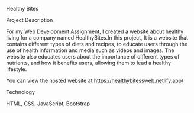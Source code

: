 Healthy Bites

Project Description

For my Web Development Assignment, I created a website about healthy living for a company named HealthyBites.In this project, It is a website that contains different types of diets and recipes, to educate users through the use of health information and media such as videos and images.  The website also educates users about the importance of different types of nutrients, and how it benefits users, allowing them to lead a healthy lifestyle.

You can view the hosted website at https://healthybitessweb.netlify.app/

Technology

HTML, CSS, JavaScript, Bootstrap

